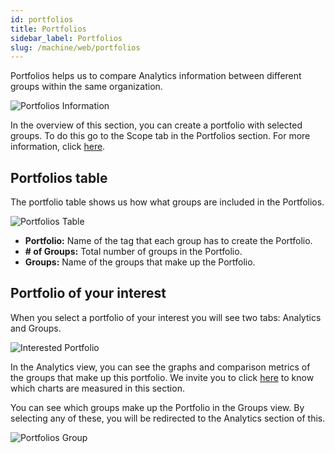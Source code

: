 ```yaml
---
id: portfolios
title: Portfolios
sidebar_label: Portfolios
slug: /machine/web/portfolios
---
```


Portfolios helps us to compare
Analytics information between
different groups within the
same organization.

![Portfolios Information](https://res.cloudinary.com/fluid-attacks/image/upload/v1662414400/docs/web/portfolio/portfolio_overview.png)

In the overview of this section,
you can create a portfolio
with selected groups.
To do this go to the Scope tab
in the Portfolios section.
For more information,
click [here](/machine/web/groups/scope/portfolios).

## Portfolios table

The portfolio table shows us
how what groups are included
in the Portfolios.

![Portfolios Table](https://res.cloudinary.com/fluid-attacks/image/upload/v1662414400/docs/web/portfolio/portfolio_table.png)

- **Portfolio:**
  Name of the tag that
  each group has to
  create the Portfolio.
- **# of Groups:**
  Total number of groups
  in the Portfolio.
- **Groups:**
  Name of the groups that
  make up the Portfolio.

## Portfolio of your interest

When you select a portfolio of
your interest you will see two
tabs: Analytics and Groups.

![Interested Portfolio](https://res.cloudinary.com/fluid-attacks/image/upload/v1662414399/docs/web/portfolio/portfolio_2tabs.png)

In the Analytics view,
you can see the graphs and
comparison metrics of the groups
that make up this portfolio.
We invite you to click
[here](/machine/web/analytics/portfolio)
to know which charts are
measured in this section.

You can see which groups make up
the Portfolio in the Groups view.
By selecting any of these,
you will be redirected to the
Analytics section of this.

![Portfolios Group](https://res.cloudinary.com/fluid-attacks/image/upload/v1662414400/docs/web/portfolio/portfolio_groups_view.png)
